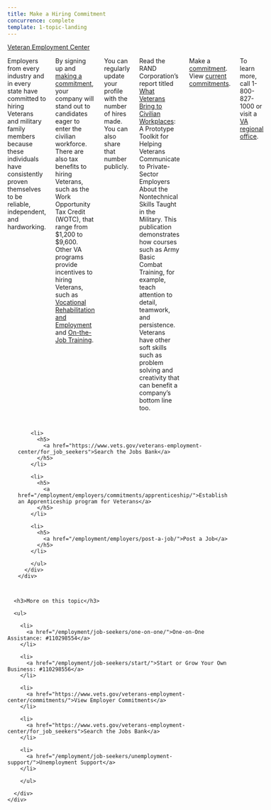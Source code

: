 ```yaml
---
title: Make a Hiring Commitment
concurrence: complete
template: 1-topic-landing
---
```


<div class="main" role="main" markdown="0">

<div class="action-bar">
  <div class="row">
    <div class="small-12 columns">
      <a class="usa-button-primary" href="https://www.vets.gov/veterans-employment-center/">Veteran Employment Center</a>
    </div>
  </div>
</div>

<div class="section one" markdown="0">
<div class="primary" markdown="0">
<div class="row" markdown="0">
<div class="small-12 columns" markdown="1">

Employers from every industry and in every state have committed to hiring Veterans and military family members because these individuals have consistently proven themselves to be reliable, independent, and hardworking. 

By signing up and [making a commitment](/employment/users/sign_in), your company will stand out to candidates eager to enter the civilian workforce. There are also tax benefits to hiring Veterans, such as the Work Opportunity Tax Credit (WOTC), that range from $1,200 to $9,600. Other VA programs provide incentives to hiring Veterans, such as  [Vocational Rehabilitation and Employment](/_dummy-placeholder.html ) and [On-the-Job Training](/_dummy-placeholder.html). 

You can regularly update your profile with the number of hires made. You can also share that number publicly. 

Read the RAND Corporation’s report titled [What Veterans Bring to Civilian Workplaces](http://www.rand.org/pubs/tools/TL160z1.html): A Prototype Toolkit for Helping Veterans Communicate to Private-Sector Employers About the Nontechnical Skills Taught in the Military. This publication demonstrates how courses such as Army Basic Combat Training, for example, teach attention to detail, teamwork, and persistence. Veterans have other soft skills such as problem solving and creativity that can benefit a company’s bottom line too. 

Make a [commitment](/employment/users/sign_in). View [current commitments](/employment/commitments). 

To learn more, call 1-800-827-1000 or visit a [VA regional office](/facility-locator/).


</div>
</div>
</div>


<div class="navigation">
  <div class="row">
    <div class="small-12 columns">
        <ul class="small-block-grid-1 medium-block-grid-3 cards small">

        <li>
          <h5>
            <a href="https://www.vets.gov/veterans-employment-center/for_job_seekers">Search the Jobs Bank</a>
          </h5>  
        </li>  

        <li>
          <h5>
            <a href="/employment/employers/commitments/apprenticeship/">Establish an Apprenticeship program for Veterans</a>
          </h5>  
        </li>  

        <li>
          <h5>
            <a href="/employment/employers/post-a-job/">Post a Job</a>
          </h5>  
        </li>  

        </ul>
      </div>
    </div>
  </div>  
</div>

<div class="section two">
  <div class="row">
    <div class="small-12 columns">

      <h3>More on this topic</h3>

      <ul>

        <li>
          <a href="/employment/job-seekers/one-on-one/">One-on-One Assistance: #110298554</a>
        </li>

        <li>
          <a href="/employment/job-seekers/start/">Start or Grow Your Own Business: #110298556</a>
        </li>  

        <li>
          <a href="https://www.vets.gov/veterans-employment-center/commitments/">View Employer Commitments</a>
        </li>

        <li>
          <a href="https://www.vets.gov/veterans-employment-center/for_job_seekers">Search the Jobs Bank</a>
        </li>  

        <li>
          <a href="/employment/job-seekers/unemployment-support/">Unemployment Support</a>
        </li>  

        </ul>  

      </div>
    </div>  
  </div>






</div>
